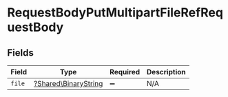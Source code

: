 # RequestBodyPutMultipartFileRefRequestBody


## Fields

| Field                                                       | Type                                                        | Required                                                    | Description                                                 |
| ----------------------------------------------------------- | ----------------------------------------------------------- | ----------------------------------------------------------- | ----------------------------------------------------------- |
| `file`                                                      | [?Shared\BinaryString](../../Models/Shared/BinaryString.md) | :heavy_minus_sign:                                          | N/A                                                         |
